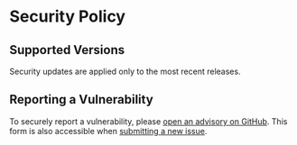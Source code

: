 # Security Policy

## Supported Versions

Security updates are applied only to the most recent releases.

## Reporting a Vulnerability

To securely report a vulnerability, please [open an advisory on GitHub](https://github.com/sozercan/aikit/security/advisories/new). This form is also accessible when [submitting a new issue](https://github.com/sozercan/aikit/issues/new/choose).

